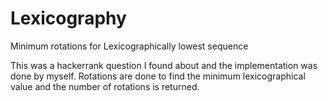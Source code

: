 # Lexicography
Minimum rotations for Lexicographically lowest sequence

This was a hackerrank question I found about and the implementation was done by myself.
Rotations are done to find the minimum lexicographical value and the number of rotations is returned.
